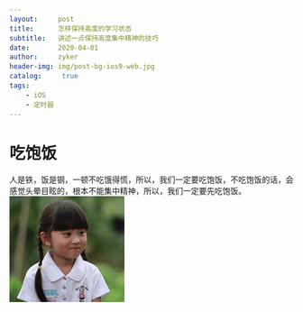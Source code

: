 ```yaml
---
layout:     post
title:      怎样保持高度的学习状态
subtitle:   讲述一点保持高度集中精神的技巧
date:       2020-04-01
author:     zyker
header-img: img/post-bg-ios9-web.jpg
catalog: 	 true
tags:
    - iOS
    - 定时器
---
```

# 吃饱饭
人是铁，饭是钢，一顿不吃饿得慌，所以，我们一定要吃饱饭，不吃饱饭的话，会感觉头晕目眩的，根本不能集中精神，所以，我们一定要先吃饱饭。
![图片](../img/girl.gif)
